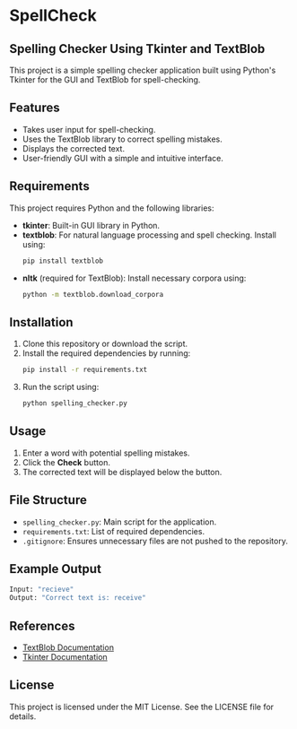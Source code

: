 # SpellCheck

## Spelling Checker Using Tkinter and TextBlob

This project is a simple spelling checker application built using Python's Tkinter for the GUI and TextBlob for spell-checking.

## Features
- Takes user input for spell-checking.
- Uses the TextBlob library to correct spelling mistakes.
- Displays the corrected text.
- User-friendly GUI with a simple and intuitive interface.

## Requirements
This project requires Python and the following libraries:

- **tkinter**: Built-in GUI library in Python.
- **textblob**: For natural language processing and spell checking. Install using:
  ```bash
  pip install textblob
  ```
- **nltk** (required for TextBlob): Install necessary corpora using:
  ```bash
  python -m textblob.download_corpora
  ```

## Installation
1. Clone this repository or download the script.
2. Install the required dependencies by running:
   ```bash
   pip install -r requirements.txt
   ```
3. Run the script using:
   ```bash
   python spelling_checker.py
   ```

## Usage
1. Enter a word with potential spelling mistakes.
2. Click the **Check** button.
3. The corrected text will be displayed below the button.

## File Structure
- `spelling_checker.py`: Main script for the application.
- `requirements.txt`: List of required dependencies.
- `.gitignore`: Ensures unnecessary files are not pushed to the repository.

## Example Output
```bash
Input: "recieve"
Output: "Correct text is: receive"
```

## References
- [TextBlob Documentation](https://textblob.readthedocs.io/)
- [Tkinter Documentation](https://docs.python.org/3/library/tkinter.html)

## License
This project is licensed under the MIT License. See the LICENSE file for details.


